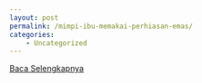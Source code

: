```yaml
---
layout: post
permalink: /mimpi-ibu-memakai-perhiasan-emas/
categories:
    - Uncategorized
---
```


[Baca Selengkapnya](/04)